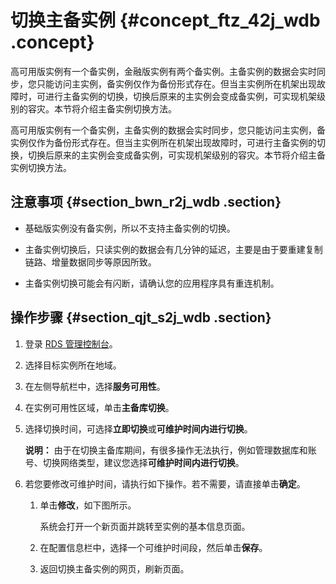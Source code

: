 # 切换主备实例 {#concept_ftz_42j_wdb .concept}

高可用版实例有一个备实例，金融版实例有两个备实例。主备实例的数据会实时同步，您只能访问主实例，备实例仅作为备份形式存在。但当主实例所在机架出现故障时，可进行主备实例的切换，切换后原来的主实例会变成备实例，可实现机架级别的容灾。本节将介绍主备实例切换方法。

高可用版实例有一个备实例，主备实例的数据会实时同步，您只能访问主实例，备实例仅作为备份形式存在。但当主实例所在机架出现故障时，可进行主备实例的切换，切换后原来的主实例会变成备实例，可实现机架级别的容灾。本节将介绍主备实例切换方法。

## 注意事项 {#section_bwn_r2j_wdb .section}

-   基础版实例没有备实例，所以不支持主备实例的切换。

-   主备实例切换后，只读实例的数据会有几分钟的延迟，主要是由于要重建复制链路、增量数据同步等原因所致。

-   主备实例切换可能会有闪断，请确认您的应用程序具有重连机制。


## 操作步骤 {#section_qjt_s2j_wdb .section}

1.  登录 [RDS 管理控制台](https://rds.console.aliyun.com/)。
2.  选择目标实例所在地域。
3.  在左侧导航栏中，选择**服务可用性**。
4.  在实例可用性区域，单击**主备库切换**。
5.  选择切换时间，可选择**立即切换**或**可维护时间内进行切换**。

    **说明：** 由于在切换主备库期间，有很多操作无法执行，例如管理数据库和账号、切换网络类型，建议您选择**可维护时间内进行切换**。

     

6.  若您要修改可维护时间，请执行如下操作。若不需要，请直接单击**确定**。
    1.  单击**修改**，如下图所示。

        系统会打开一个新页面并跳转至实例的基本信息页面。

         

    2.  在配置信息栏中，选择一个可维护时间段，然后单击**保存**。

         

    3.  返回切换主备实例的网页，刷新页面。

